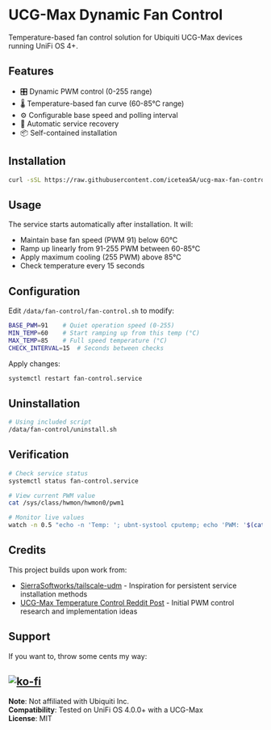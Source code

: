 # UCG-Max Dynamic Fan Control

Temperature-based fan control solution for Ubiquiti UCG-Max devices running UniFi OS 4+.

## Features
- 🎛️ Dynamic PWM control (0-255 range)
- 🌡️ Temperature-based fan curve (60-85°C range)
- ⚙️ Configurable base speed and polling interval
- 🔄 Automatic service recovery
- 📦 Self-contained installation

## Installation
```bash
curl -sSL https://raw.githubusercontent.com/iceteaSA/ucg-max-fan-control/main/install.sh | sh
```

## Usage
The service starts automatically after installation. It will:
- Maintain base fan speed (PWM 91) below 60°C
- Ramp up linearly from 91-255 PWM between 60-85°C
- Apply maximum cooling (255 PWM) above 85°C
- Check temperature every 15 seconds

## Configuration
Edit `/data/fan-control/fan-control.sh` to modify:
```bash
BASE_PWM=91    # Quiet operation speed (0-255)
MIN_TEMP=60    # Start ramping up from this temp (°C)
MAX_TEMP=85    # Full speed temperature (°C)
CHECK_INTERVAL=15  # Seconds between checks
```

Apply changes:
```bash
systemctl restart fan-control.service
```

## Uninstallation
```bash
# Using included script
/data/fan-control/uninstall.sh
```

## Verification
```bash
# Check service status
systemctl status fan-control.service

# View current PWM value
cat /sys/class/hwmon/hwmon0/pwm1

# Monitor live values
watch -n 0.5 "echo -n 'Temp: '; ubnt-systool cputemp; echo 'PWM: '$(cat /sys/class/hwmon/hwmon0/pwm1)"
```

## Credits
This project builds upon work from:
- [SierraSoftworks/tailscale-udm](https://github.com/SierraSoftworks/tailscale-udm) - Inspiration for persistent service installation methods
- [UCG-Max Temperature Control Reddit Post](https://www.reddit.com/r/Ubiquiti/comments/1fr8xyt/control_the_temperature_of_ucgmax/) - Initial PWM control research and implementation ideas

## Support
If you want to, throw some cents my way:

[![ko-fi](https://ko-fi.com/img/githubbutton_sm.svg)](https://ko-fi.com/H2H719VB0U)
---

**Note**: Not affiliated with Ubiquiti Inc.  
**Compatibility**: Tested on UniFi OS 4.0.0+ with a UCG-Max  
**License**: MIT
